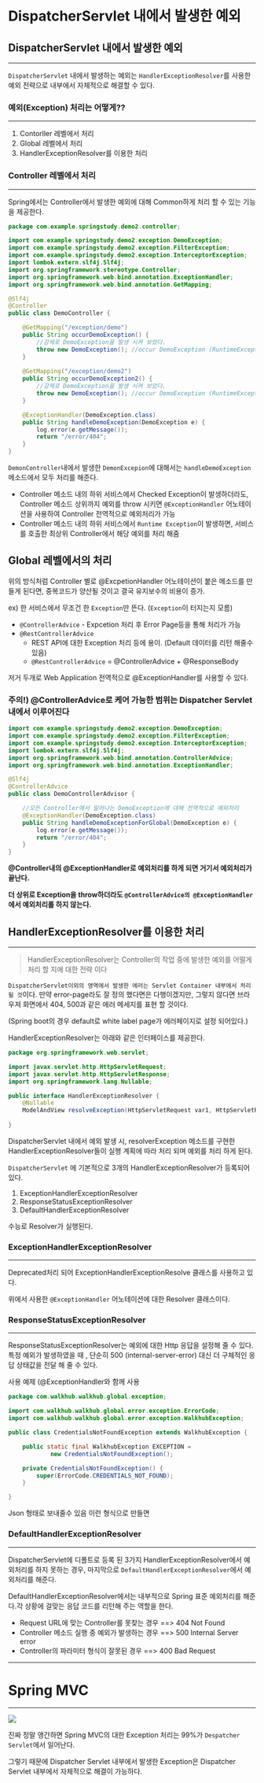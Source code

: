 # DispatcherServlet 내에서 발생한 예외

## ****DispatcherServlet 내에서 발생한 예외****

---

`DispatcherServlet` 내에서 발생하는 예외는 `HandlerExceptionResolver`를 사용한 예외 전략으로 내부에서 자체적으로 해결할 수 있다.

### 예외(Exception) 처리는 어떻게??

---

1. Contorller 레벨에서 처리
2. Global 레벨에서 처리
3. HandlerExceptionResolver를 이용한 처리

### Controller 레벨에서 처리

---

Spring에서는 Controller에서 발생한 예외에 대해 Common하게 처리 할 수 있는 기능을 제공한다.

```java
package com.example.springstudy.demo2.controller;

import com.example.springstudy.demo2.exception.DemoException;
import com.example.springstudy.demo2.exception.FilterException;
import com.example.springstudy.demo2.exception.InterceptorException;
import lombok.extern.slf4j.Slf4j;
import org.springframework.stereotype.Controller;
import org.springframework.web.bind.annotation.ExceptionHandler;
import org.springframework.web.bind.annotation.GetMapping;

@Slf4j
@Controller
public class DemoController {

    @GetMapping("/exception/demo")
    public String occurDemoException() {
        //강제로 DemoException을 발생 시켜 보았다.
        throw new DemoException(); //occur DemoException (RuntimeException)
    }
    
    @GetMapping("/exception/demo2")
    public String occurDemoException2() {
        //강제로 DemoException을 발생 시켜 보았다.
        throw new DemoException(); //occur DemoException (RuntimeException)
    }

    @ExceptionHandler(DemoException.class)
    public String handleDemoException(DemoException e) {
        log.error(e.getMessage());
        return "/error/404";
    }
}
```

`DemonController`내에서 발생한 `DemonExcepion`에 대해서는 `handleDemoException` 메소드에서 모두 처리를 해준다.

- Controller 메소드 내의 하위 서비스에서 Checked Exception이 발생하더라도, Controller 메소드 상위까지 예외를 throw 시키면 `@ExceptionHandler` 어노테이션을 사용하여 Controller 전역적으로 예외처리가 가능
- Controller 메소드 내의 하위 서비스에서 `Runtime Exception`이 발생하면, 서비스를 호출한 최상위 Controller에서 해당 예외를 처리 해줌

## Global 레벨에서의 처리

위의 방식처럼 Controller 별로 @ExcpetionHandler 어노테이션이 붙은 메소드를 만들게 된다면, 중복코드가 양산될 것이고 결국 유지보수의 비용이 증가.

ex) 한 서비스에서 무조건 한 `Exception`만 뜬다. (`Exception`이 터지는지 모름)

- `@ControllerAdvice` - Expcetion 처리 후 Error Page등을 통해 처리가 가능
- `@RestControllerAdvice`
    - REST API에 대한 Exception 처리 등에 용이. (Default 데이터를 리턴 해줄수 있음)
    - `@RestControllerAdvice` = @ControllerAdvice + @ResponseBody

저거 두개로 Web Application 전역적으로 @ExceptionHandler를 사용할 수 있다.

### 주의!) @ControllerAdvice로 케어 가능한 범위는 Dispatcher Servlet 내에서 이루어진다

```java
import com.example.springstudy.demo2.exception.DemoException;
import com.example.springstudy.demo2.exception.FilterException;
import com.example.springstudy.demo2.exception.InterceptorException;
import lombok.extern.slf4j.Slf4j;
import org.springframework.web.bind.annotation.ControllerAdvice;
import org.springframework.web.bind.annotation.ExceptionHandler;

@Slf4j
@ControllerAdvice
public class DemoControllerAdvisor {

    //모든 Controller에서 일어나는 DemoException에 대해 전역적으로 예외처리
    @ExceptionHandler(DemoException.class)
    public String handleDemoExceptionForGlobal(DemoException e) {
        log.error(e.getMessage());
        return "/error/404";
    }
}
```

**@Controller내의 @ExceptionHandler로 예외처리를 하게 되면 거기서 예외처리가 끝난다.**

**더 상위로 Exception을 throw하더라도 `@ControllerAdvice의 @ExceptionHandler`에서 예외처리를 하지 않는다.**

## ****HandlerExceptionResolver를 이용한 처리****

---

> HandlerExceptionResolver는 Controller의 작업 중에 발생한 예외를 어떨게 처리 할 지에 대한 전략 이다
>

`DispatcherServlet이외의 영역에서 발생한 에러는 Servlet Container 내부에서 처리 될 것`이다. 만약 error-page라도 잘 정의 했다면은 다행이겠지만, 그렇지 않다면 브라우져 화면에서 404, 500과 같은 에러 메세지를 표현 할 것이다.

(Spring boot의 경우 default로 white label page가 에러페이지로 설정 되어있다.)

HandlerExceptionResolver는 아래와 같은 인터페이스를 제공한다.

```java
package org.springframework.web.servlet;

import javax.servlet.http.HttpServletRequest;
import javax.servlet.http.HttpServletResponse;
import org.springframework.lang.Nullable;

public interface HandlerExceptionResolver {
    @Nullable
    ModelAndView resolveException(HttpServletRequest var1, HttpServletResponse var2, 
																		@Nullable Object var3, Exception var4);
}
```

DispatcherServlet 내에서 예외 발생 시, resolverException 메소드를 구현한 HandlerExceptionResolver들이 실행 계획에 따라 처리 되며 예외를 처리 하게 된다.

`DispatcherServlet` 에 기본적으로 3개의 HandlerExceptionResolver가 등록되어 있다.

1. ExceptionHandlerExceptionResolver
2. ResponseStatusExceptionResolver
3. DefaultHandlerExceptionResolver

수능로 Resolver가 실행된다.

### ExceptionHandlerExceptionResolver

---

Deprecated처리 되어 ExceptionHandlerExceptionResolve 클래스를 사용하고 있다.

위에서 사용한 `@ExceptionHandler` 어노테이션에 대한 Resolver 클래스이다.

### **ResponseStatusExceptionResolver**

---

ResponseStatusExceptionResolver는 예외에 대한 Http 응답을 설정해 줄 수 있다.특정 예외가 발생하였을 때 , 단순히 500 (internal-server-error) 대신 더 구체적인 응답 상태값을 전달 해 줄 수 있다.

사용 예제 (@ExceptionHandler와 함께 사용

```java
package com.walkhub.walkhub.global.exception;

import com.walkhub.walkhub.global.error.exception.ErrorCode;
import com.walkhub.walkhub.global.error.exception.WalkhubException;

public class CredentialsNotFoundException extends WalkhubException {

    public static final WalkhubException EXCEPTION =
            new CredentialsNotFoundException();

    private CredentialsNotFoundException() {
        super(ErrorCode.CREDENTIALS_NOT_FOUND);
    }

}
```

Json 형태로 보내줄수 있음 이런 형식으로 만들면

### ****DefaultHandlerExceptionResolver****

---

DispatcherServlet에 디폴트로 등록 된 3가지 HandlerExceptionResolver에서 예외처리를 하지 못하는 경우, 마지막으로 `DefaultHandlerExceptionResolver`에서 예외처리를 해준다.

DefaultHandlerExceptionResolver에서는 내부적으로 Spring 표준 예외처리를 해준다.각 상황에 걸맞는 응답 코드를 리턴해 주는 역할을 한다.

- Request URL에 맞는 Controller를 못찾는 경우 ==> 404 Not Found
- Controller 메소드 실행 중 예외가 발생하는 경우 ==> 500 Internal Server error
- Controller의 파라미터 형식이 잘못된 경우 ==> 400 Bad Request

---

# Spring MVC

---
![](../../images/springmvc.png)

진짜 정말 앵간하면 Spring MVC의 대한 Exception 처리는 99%가 `Despatcher Servlet`에서 일어난다.

그렇기 때문에 Dispatcher Servlet 내부에서 발생한 Exception은 Dispatcher Servlet 내부에서 자체적으로 해결이 가능하다.